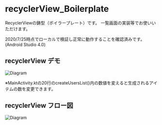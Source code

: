 # recyclerView_Boilerplate
RecyclerViewの鋳型（ボイラープレート）です。
一覧画面の実装等でお使いいただけます。

2020/7/25時点でローカルで検証し正常に動作することを確認済みです。(Android Studio 4.0)

## recyclerView デモ
![Diagram](https://res.cloudinary.com/dyrbzxv2c/image/upload/v1595655758/demo.gif)

※MainActivity.ktの20行のcreateUsersList()内の数値を変えると生成されるアイテムの数を変更できます。

## recyclerView フロー図
![Diagram](https://res.cloudinary.com/dyrbzxv2c/image/upload/v1595654759/Untitled_Diagram.png)

